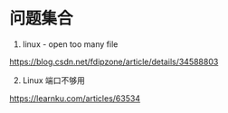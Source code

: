# 问题集合

1. linux - open too many file

https://blog.csdn.net/fdipzone/article/details/34588803

2. Linux 端口不够用

https://learnku.com/articles/63534